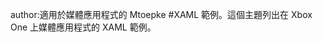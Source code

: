 author:適用於媒體應用程式的 Mtoepke #XAML 範例。這個主題列出在 Xbox One 上媒體應用程式的 XAML 範例。


<!--HONumber=May16_HO2-->


